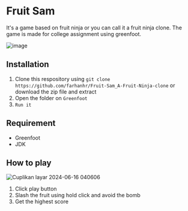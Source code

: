 # Fruit Sam
It's a game based on fruit ninja or you can call it a fruit ninja clone. The game is made for college assignment using greenfoot.

![image](https://github.com/farhanhr/Fruit-Sam_A-Fruit-Ninja-clone/assets/122083217/ccc11d8b-8c17-43ec-997d-e7d459891f9e)

## Installation
1. Clone this respository using `git clone https://github.com/farhanhr/Fruit-Sam_A-Fruit-Ninja-clone` or download the zip file and extract
2. Open the folder on `Greenfoot`
3. `Run it`

## Requirement
* Greenfoot
* JDK

## How to play
![Cuplikan layar 2024-06-16 040606](https://github.com/farhanhr/Fruit-Sam_A-Fruit-Ninja-clone/assets/122083217/429e68db-5c98-40d8-95f4-0a54167291ed)


1. Click play button
2. Slash the fruit using hold click and avoid the bomb
3. Get the highest score
